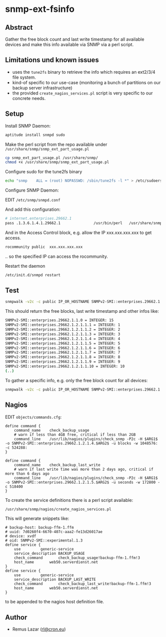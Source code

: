 # snmp-ext-fsinfo

## Abstract

Gather the free block count and last write timestamp for all available
devices and make this info available via SNMP via a perl script.


## Limitations und known issues

* uses the `tune2fs` binary to retrieve the info which requires an ext2/3/4 file system.
* kind-of specific to our use-case (monitoring a bunch of partitions on our backup server infrastructure)
* the provided `create_nagios_services.pl` script is very specific to our concrete needs.


## Setup

Install SNMP Daemon:

```bash
aptitude install snmpd sudo
```

Make the perl script from the repo available under `/usr/share/snmp/snmp_ext_part_usage.pl`

```bash
cp snmp_ext_part_usage.pl /usr/share/snmp/
chmod +x /usr/share/snmp/snmp_ext_part_usage.pl
```

Configure sudo for the tune2fs binary

```bash
echo "snmp    ALL = (root) NOPASSWD: /sbin/tune2fs -l *" > /etc/sudoers.d/snmp_ext_part_usage_script
```

Configure SNMP Daemon:

EDIT `/etc/snmp/snmpd.conf`

And add this configuration:

```bash
# internet.enterprises.29662.1
pass .1.3.6.1.4.1.29662.1               /usr/bin/perl   /usr/share/snmp/snmp_ext_part_usage.pl
``` 

And in the Access Control block, e.g. allow the IP xxx.xxx.xxx.xxx to get access.

```bash
rocommunity public  xxx.xxx.xxx.xxx
```

.. so the specified IP can access the rocommunity.

Restart the daemon

```bash
/etc/init.d/snmpd restart
```

## Test

```bash
snmpwalk -v2c -c public IP_OR_HOSTNAME SNMPv2-SMI::enterprises.29662.1
```

This should return the free blocks, last write timestamp and other infos like:

```bash
SNMPv2-SMI::enterprises.29662.1.1.0 = INTEGER: 15
SNMPv2-SMI::enterprises.29662.1.2.1.1.1 = INTEGER: 1
SNMPv2-SMI::enterprises.29662.1.2.1.1.2 = INTEGER: 2
SNMPv2-SMI::enterprises.29662.1.2.1.1.3 = INTEGER: 3
SNMPv2-SMI::enterprises.29662.1.2.1.1.4 = INTEGER: 4
SNMPv2-SMI::enterprises.29662.1.2.1.1.5 = INTEGER: 5
SNMPv2-SMI::enterprises.29662.1.2.1.1.6 = INTEGER: 6
SNMPv2-SMI::enterprises.29662.1.2.1.1.7 = INTEGER: 7
SNMPv2-SMI::enterprises.29662.1.2.1.1.8 = INTEGER: 8
SNMPv2-SMI::enterprises.29662.1.2.1.1.9 = INTEGER: 9
SNMPv2-SMI::enterprises.29662.1.2.1.1.10 = INTEGER: 10
(..)
```

To gather a specific info, e.g. only the free block count for all devices:

```bash
snmpwalk -v2c -c public IP_OR_HOSTNAME SNMPv2-SMI::enterprises.29662.1.2.1.4
```

## Nagios

EDIT `objects/commands.cfg`:

```
define command {
	command_name	check_backup_usage
	# warn if less than 4GB free, critical if less than 2GB
	command_line	/usr/lib/nagios/plugins/check_snmp -P2c -H $ARG1$ -o SNMPv2-SMI::enterprises.29662.1.2.1.4.$ARG2$ -u blocks -w 1048576: -c 524288:
}

define command {
	command_name	check_backup_last_write
	# warn if last write time was more than 2 days ago, critical if more than 6 days ago
	command_line	/usr/lib/nagios/plugins/check_snmp -P2c -H $ARG1$ -o SNMPv2-SMI::enterprises.29662.1.2.1.5.$ARG2$ -u seconds -w 172800 -c 518400
}
```

To create the service definitions there is a perl script available:

```bash
/usr/share/snmp/nagios/create_nagios_services.pl
```

This will generate snippets like:

```
# backup-host: backup-ffm-1.ffm
# uuid: 7d0260f4-6670-407c-aaa2-fe13d26017ae
# device: xvdf
# oid: SNMPv2-SMI::experimental.1.3
define service {
	use			generic-service
	service_description	BACKUP_USAGE
	check_command		check_backup_usage!backup-ffm-1.ffm!3
	host_name		web50.serverdienst.net
}
define service {
	use			generic-service
	service_description	BACKUP_LAST_WRITE
	check_command		check_backup_last_write!backup-ffm-1.ffm!3
	host_name		web50.serverdienst.net
}
```

to be appended to the nagios host definition file.


## Author

* Remus Lazar (rl@cron.eu)
